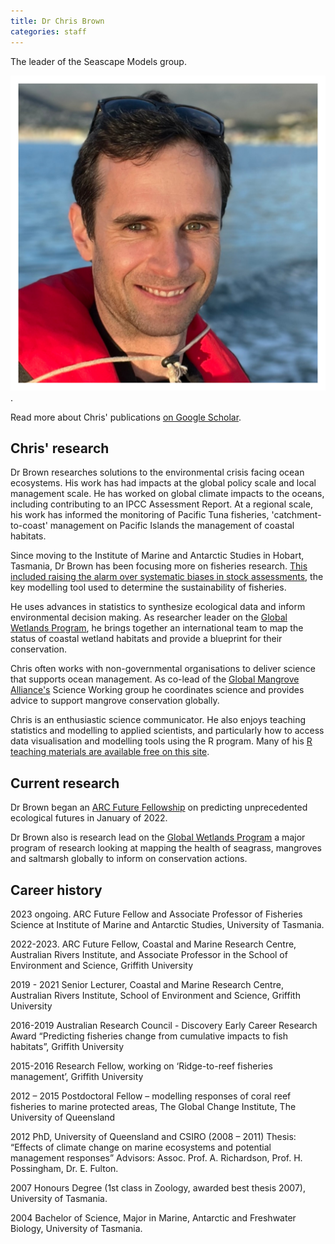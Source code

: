 ```yaml
---
title: Dr Chris Brown
categories: staff
---
```


The leader of the Seascape Models group.

![](/people/images/cjbrown.jpeg). 

Read more about Chris' publications [on Google Scholar](https://scholar.google.com.au/citations?hl=en&user=1qG6yFMAAAAJ&view_op=list_works&sortby=pubdate).

## Chris' research

Dr Brown researches solutions to the environmental crisis facing ocean ecosystems. His work has had impacts at the global policy scale and local management scale. He has worked on global climate impacts to the oceans, including contributing to an IPCC Assessment Report. At a regional scale, his work has informed the monitoring of Pacific Tuna fisheries, 'catchment-to-coast' management on Pacific Islands the management of coastal habitats.

Since moving to the Institute of Marine and Antarctic Studies in Hobart, Tasmania, Dr Brown has been focusing more on fisheries research. [This included raising the alarm over systematic biases in stock assessments](https://www.science.org/doi/10.1126/science.adl6282), the key modelling tool used to determine the sustainability of fisheries. 

He uses advances in statistics to synthesize ecological data and inform environmental decision making. As researcher leader on the [Global Wetlands Program](https://globalwetlandsproject.org/), he brings together an international team to map the status of coastal wetland habitats and provide a blueprint for their conservation.

Chris often works with non-governmental organisations to deliver science that supports ocean management. As co-lead of the [Global Mangrove Alliance's](https://www.mangrovealliance.org/) Science Working group he coordinates science and provides advice to support mangrove conservation globally. 

Chris is an enthusiastic science communicator. He also enjoys teaching statistics and modelling to applied scientists, and particularly how to access data visualisation and modelling tools using the R program. Many of his [R teaching materials are available free on this site](https://www.seascapemodels.org/code.html).

## Current research

Dr Brown began an [ARC Future Fellowship](https://www.seascapemodels.org/research/2021/08/12/future-fellowship.html) on predicting unprecedented ecological futures in January of 2022.

Dr Brown also is research lead on the [Global Wetlands Program](https://globalwetlandsproject.org/) a major program of research looking at mapping the health of seagrass, mangroves and saltmarsh globally to inform on conservation actions.


## Career history

2023 ongoing. ARC Future Fellow and Associate Professor of Fisheries Science at Institute of Marine and Antarctic Studies, University of Tasmania. 

2022-2023. ARC Future Fellow, Coastal and Marine Research Centre, Australian Rivers Institute, and Associate Professor in the School of Environment and Science, Griffith University

2019 - 2021 Senior Lecturer, Coastal and Marine Research Centre, Australian Rivers Institute, School of Environment and Science, Griffith University

2016-2019 Australian Research Council - Discovery Early Career Research Award “Predicting fisheries change from cumulative impacts to fish habitats”, Griffith University

2015-2016 Research Fellow, working on ‘Ridge-to-reef fisheries management’, Griffith University

2012 – 2015 Postdoctoral Fellow – modelling responses of coral reef fisheries to marine protected areas, The
Global Change Institute, The University of Queensland

2012 PhD, University of Queensland and CSIRO (2008 – 2011)
Thesis: “Effects of climate change on marine ecosystems and potential management responses” Advisors: Assoc. Prof. A. Richardson, Prof. H. Possingham, Dr. E. Fulton.

2007 Honours Degree (1st class in Zoology, awarded best thesis 2007), University of Tasmania.

2004 Bachelor of Science, Major in Marine, Antarctic and Freshwater Biology, University of Tasmania.
